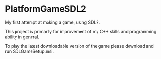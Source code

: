# PlatformGameSDL2
My first attempt at making a game, using SDL2.

This project is primarily for improvement of my C++ skills and programming ability in general.

To play the latest downloadable version of the game please download and run SDLGameSetup.msi.
